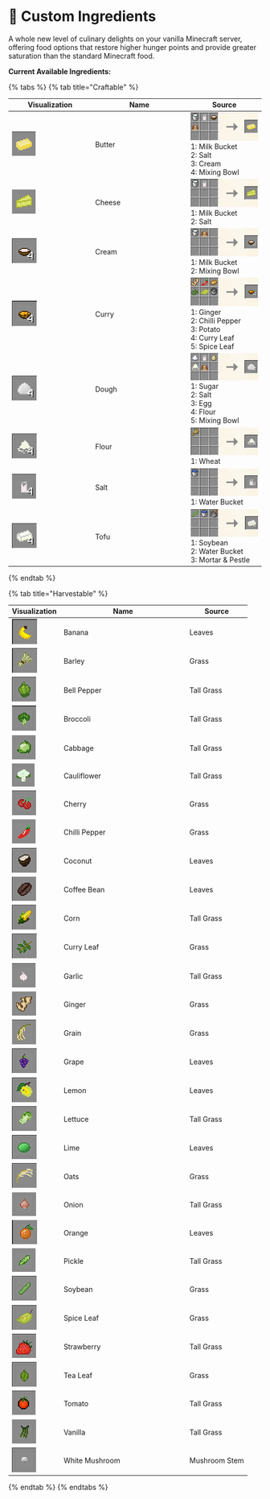 # 🥕 Custom Ingredients

A whole new level of culinary delights on your vanilla Minecraft server, offering food options that restore higher hunger points and provide greater saturation than the standard Minecraft food.

**Current Available Ingredients:**

{% tabs %}
{% tab title="Craftable" %}
<table><thead><tr><th width="151.66666666666666">Visualization</th><th width="176">Name</th><th>Source</th></tr></thead><tbody><tr><td><img src="../.gitbook/assets/image (132) (1).png" alt=""></td><td>Butter</td><td><img src="../.gitbook/assets/image (95).png" alt=""><br>1: Milk Bucket<br>2: Salt<br>3: Cream<br>4: Mixing Bowl</td></tr><tr><td><img src="../.gitbook/assets/image (129).png" alt=""></td><td>Cheese</td><td><img src="../.gitbook/assets/image (142) (1).png" alt=""><br>1: Milk Bucket<br>2: Salt</td></tr><tr><td><img src="../.gitbook/assets/image (89) (1) (1).png" alt=""></td><td>Cream</td><td><img src="../.gitbook/assets/image (144).png" alt=""><br>1: Milk Bucket<br>2: Mixing Bowl</td></tr><tr><td><img src="../.gitbook/assets/image (147).png" alt=""></td><td>Curry</td><td><img src="../.gitbook/assets/image (148).png" alt=""><br>1: Ginger<br>2: Chilli Pepper<br>3: Potato<br>4: Curry Leaf<br>5: Spice Leaf</td></tr><tr><td><img src="../.gitbook/assets/image (146).png" alt=""></td><td>Dough</td><td><img src="../.gitbook/assets/image (138).png" alt=""><br>1: Sugar<br>2: Salt<br>3: Egg<br>4: Flour<br>5: Mixing Bowl</td></tr><tr><td><img src="../.gitbook/assets/image (140).png" alt=""></td><td>Flour</td><td><img src="../.gitbook/assets/image (115).png" alt=""><br>1: Wheat</td></tr><tr><td><img src="../.gitbook/assets/image (153) (1).png" alt=""></td><td>Salt</td><td><img src="../.gitbook/assets/image (117).png" alt=""><br>1: Water Bucket</td></tr><tr><td><img src="../.gitbook/assets/image (200).png" alt=""></td><td>Tofu</td><td><img src="../.gitbook/assets/image (180).png" alt=""><br>1: Soybean<br>2: Water Bucket<br>3: Mortar &#x26; Pestle</td></tr></tbody></table>
{% endtab %}

{% tab title="Harvestable" %}
<table><thead><tr><th>Visualization</th><th width="236.66666666666666">Name</th><th>Source</th></tr></thead><tbody><tr><td><img src="../.gitbook/assets/image (143).png" alt="" data-size="original"></td><td>Banana</td><td>Leaves</td></tr><tr><td><img src="../.gitbook/assets/image (154) (1).png" alt=""></td><td>Barley</td><td>Grass</td></tr><tr><td><img src="../.gitbook/assets/image (100) (1).png" alt=""></td><td>Bell Pepper</td><td>Tall Grass</td></tr><tr><td><img src="../.gitbook/assets/image (1) (2) (1) (1) (1).png" alt=""></td><td>Broccoli</td><td>Tall Grass</td></tr><tr><td><img src="../.gitbook/assets/image (125).png" alt=""></td><td>Cabbage</td><td>Tall Grass</td></tr><tr><td><img src="../.gitbook/assets/image (90) (1).png" alt=""></td><td>Cauliflower</td><td>Tall Grass</td></tr><tr><td><img src="../.gitbook/assets/image (119).png" alt=""></td><td>Cherry</td><td>Grass</td></tr><tr><td><img src="../.gitbook/assets/image (126).png" alt=""></td><td>Chilli Pepper</td><td>Grass</td></tr><tr><td><img src="../.gitbook/assets/image (127) (1).png" alt=""></td><td>Coconut</td><td>Leaves</td></tr><tr><td><img src="../.gitbook/assets/image (98) (1).png" alt=""></td><td>Coffee Bean</td><td>Leaves</td></tr><tr><td><img src="../.gitbook/assets/image (105).png" alt=""></td><td>Corn</td><td>Tall Grass</td></tr><tr><td><img src="../.gitbook/assets/image (106).png" alt=""></td><td>Curry Leaf</td><td>Grass</td></tr><tr><td><img src="../.gitbook/assets/image (103).png" alt=""></td><td>Garlic</td><td>Tall Grass</td></tr><tr><td><img src="../.gitbook/assets/image (123).png" alt=""></td><td>Ginger</td><td>Grass</td></tr><tr><td><img src="../.gitbook/assets/image (91) (1).png" alt=""></td><td>Grain</td><td>Grass</td></tr><tr><td><img src="../.gitbook/assets/image (136).png" alt=""></td><td>Grape</td><td>Leaves</td></tr><tr><td><img src="../.gitbook/assets/image (101) (1).png" alt=""></td><td>Lemon</td><td>Leaves</td></tr><tr><td><img src="../.gitbook/assets/image (137) (1).png" alt=""></td><td>Lettuce</td><td>Tall Grass</td></tr><tr><td><img src="../.gitbook/assets/image (97) (1).png" alt=""></td><td>Lime</td><td>Leaves</td></tr><tr><td><img src="../.gitbook/assets/image (130).png" alt=""></td><td>Oats</td><td>Grass</td></tr><tr><td><img src="../.gitbook/assets/image (99).png" alt=""></td><td>Onion</td><td>Tall Grass</td></tr><tr><td><img src="../.gitbook/assets/image (92) (1) (1).png" alt=""></td><td>Orange</td><td>Leaves</td></tr><tr><td><img src="../.gitbook/assets/image (131).png" alt=""></td><td>Pickle</td><td>Tall Grass</td></tr><tr><td><img src="../.gitbook/assets/image (102) (1).png" alt=""></td><td>Soybean</td><td>Grass</td></tr><tr><td><img src="../.gitbook/assets/image (145).png" alt=""></td><td>Spice Leaf</td><td>Grass</td></tr><tr><td><img src="../.gitbook/assets/image (133).png" alt=""></td><td>Strawberry</td><td>Tall Grass</td></tr><tr><td><img src="../.gitbook/assets/image (122).png" alt=""></td><td>Tea Leaf</td><td>Grass</td></tr><tr><td><img src="../.gitbook/assets/image (128).png" alt=""></td><td>Tomato</td><td>Tall Grass</td></tr><tr><td><img src="../.gitbook/assets/image (113).png" alt=""></td><td>Vanilla</td><td>Tall Grass</td></tr><tr><td><img src="../.gitbook/assets/image (118).png" alt=""></td><td>White Mushroom</td><td>Mushroom Stem</td></tr></tbody></table>
{% endtab %}
{% endtabs %}
